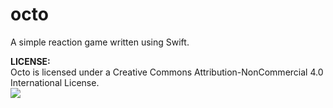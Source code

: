 octo
====

A simple reaction game written using Swift.

<b>LICENSE:</b><br />
Octo is licensed under a Creative Commons Attribution-NonCommercial 4.0 International License.<br />
<a href="http://creativecommons.org/licenses/by-nc/4.0/"><img src="https://i.creativecommons.org/l/by-nc/4.0/88x31.png" /></a><br />
